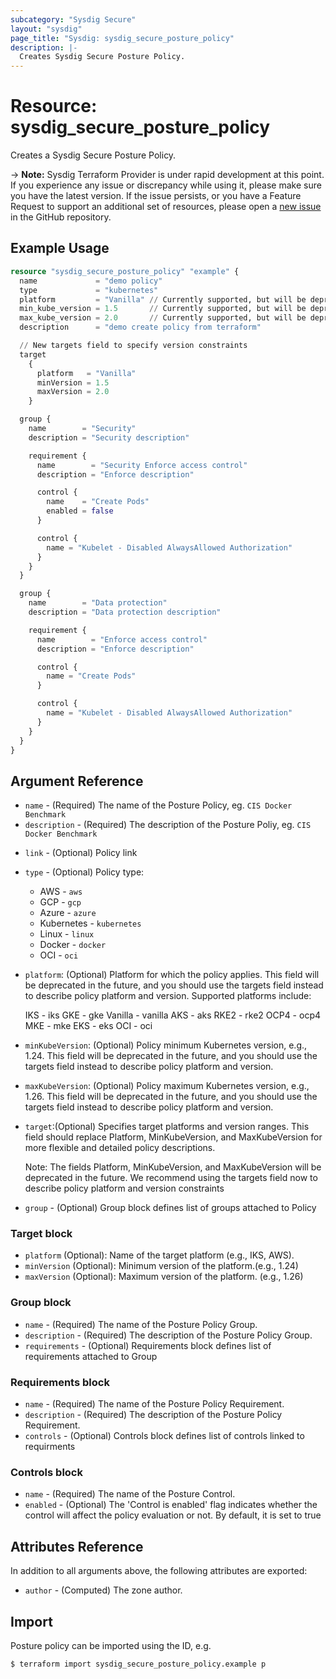 ```yaml
---
subcategory: "Sysdig Secure"
layout: "sysdig"
page_title: "Sysdig: sysdig_secure_posture_policy"
description: |-
  Creates Sysdig Secure Posture Policy.
---
```


# Resource: sysdig_secure_posture_policy

Creates a Sysdig Secure Posture Policy.

-> **Note:** Sysdig Terraform Provider is under rapid development at this point. If you experience any issue or discrepancy while using it, please make sure you have the latest version. If the issue persists, or you have a Feature Request to support an additional set of resources, please open a [new issue](https://github.com/sysdiglabs/terraform-provider-sysdig/issues/new) in the GitHub repository.

## Example Usage

```terraform
resource "sysdig_secure_posture_policy" "example" {
  name             = "demo policy"
  type             = "kubernetes"
  platform         = "Vanilla" // Currently supported, but will be deprecated in the future
  min_kube_version = 1.5       // Currently supported, but will be deprecated in the future
  max_kube_version = 2.0       // Currently supported, but will be deprecated in the future
  description      = "demo create policy from terraform"

  // New targets field to specify version constraints
  target
    {
      platform   = "Vanilla"
      minVersion = 1.5
      maxVersion = 2.0
    }

  group {
    name        = "Security"
    description = "Security description"

    requirement {
      name        = "Security Enforce access control"
      description = "Enforce description"

      control {
        name    = "Create Pods"
        enabled = false
      }

      control {
        name = "Kubelet - Disabled AlwaysAllowed Authorization"
      }
    }
  }

  group {
    name        = "Data protection"
    description = "Data protection description"

    requirement {
      name        = "Enforce access control"
      description = "Enforce description"

      control {
        name = "Create Pods"
      }

      control {
        name = "Kubelet - Disabled AlwaysAllowed Authorization"
      }
    }
  }
}

```

## Argument Reference

- `name` - (Required) The name of the Posture Policy, eg. `CIS Docker Benchmark`
- `description` - (Required) The description of the Posture Poliy,  eg. `CIS Docker Benchmark`
* `link` -  (Optional) Policy link
* `type` -  (Optional) Policy type:
  - AWS - `aws`
  - GCP - `gcp`
  - Azure - `azure`
  - Kubernetes - `kubernetes`
  - Linux - `linux`
  - Docker - `docker`
  - OCI - `oci`
 * `platform`: (Optional) Platform for which the policy applies. This field will be deprecated in the future, and you should use the targets field instead to describe policy platform and version. Supported platforms include:

    IKS - iks
    GKE - gke
    Vanilla - vanilla
    AKS - aks
    RKE2 - rke2
    OCP4 - ocp4
    MKE - mke
    EKS - eks
    OCI - oci

* `minKubeVersion`: (Optional) Policy minimum Kubernetes version, e.g., 1.24. This field will be deprecated in the future, and you should use the targets field instead to describe policy platform and version.

* `maxKubeVersion`: (Optional) Policy maximum Kubernetes version, e.g., 1.26. This field will be deprecated in the future, and you should use the targets field instead to describe policy platform and version.

* `target`:(Optional) Specifies target platforms and version ranges. This field should replace Platform, MinKubeVersion, and MaxKubeVersion for more flexible and detailed policy descriptions.

  Note: The fields Platform, MinKubeVersion, and MaxKubeVersion will be deprecated in the future. We recommend using the targets field now to describe policy platform and version constraints

* `group` - (Optional) Group block defines list of groups attached to Policy

### Target block
 - `platform` (Optional): Name of the target platform (e.g., IKS, AWS).
 - `minVersion` (Optional): Minimum version of the platform.(e.g., 1.24)
 - `maxVersion` (Optional): Maximum version of the platform. (e.g., 1.26)

### Group block
- `name` - (Required) The name of the Posture Policy Group.
- `description` - (Required) The description of the Posture Policy Group.
- `requirements` -  (Optional) Requirements block defines list of requirements attached to Group

### Requirements block
- `name` - (Required) The name of the Posture Policy Requirement.
- `description` - (Required) The description of the Posture Policy Requirement.
- `controls` -  (Optional) Controls block defines list of controls linked to requirments

### Controls block
- `name` - (Required) The name of the Posture Control.
- `enabled` - (Optional) The 'Control is enabled' flag indicates whether the control will affect the policy evaluation or not. By default, it is set to true

## Attributes Reference

In addition to all arguments above, the following attributes are exported:

- `author` - (Computed) The zone author.

## Import

Posture policy can be imported using the ID, e.g.

```
$ terraform import sysdig_secure_posture_policy.example p
```
